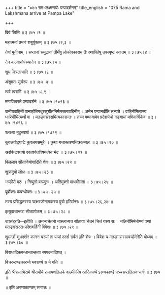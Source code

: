 +++
title = "०७५ राम-लक्ष्मणयोः पम्पादर्शनम्"
title_english = "075 Rama and Lakshmana arrive at Pampa Lake"

+++


दिवं त्विति  ॥  ३।७५।१  ॥   

  

महात्मनां प्रभावं शबुर्युक्तम्  ॥  ३।७५।२,३  ॥   

  

तेषां मुनीनाम् । सप्तानां समुद्राणां तीर्थेषु लोकोपकाराय तैः स्थापितेषु
उपस्पृष्टं स्नातम्  ॥  ३।७५।४  ॥   

  

तेन कल्याणोपस्थानेन  ॥  ३।७५।५  ॥   

  

शुभं मित्रलाभादि  ॥  ३।७५।६  ॥   

  

अंशुमतः सूर्यस्य  ॥  ३।७५।७  ॥   

  

त्वरे त्वरामि  ॥  ३।७५।८,९  ॥   

  

ममापित्वरते पम्पादर्शने  ॥  ३।७५।१०१३  ॥   

  

पानीयवाहिनीं पानार्हातिमधुरसुशीतनिर्मलजलवाहिनीम् । अनेन पम्पानदीति
लभ्यते । वाहिनीमित्यस्य धारिणीमित्यर्थो वा । मतङ्गसरसमित्यकारान्तः ।
तच्च पम्पायामेव प्रदेशभेधो गङ्गायां मणिकर्णिकेव  ॥  ३।७५।१४१६  ॥   

  

श्लक्ष्णा मृदुस्पर्शा  ॥  ३।७५।१७१९  ॥   

  

कुवलयोद्घाटैः कुवलयसमूहैः । कुथा गजास्तरणचित्रकम्बलः  ॥  ३।७५।२०  ॥   

  

अरविन्दपद्मयो रक्तश्वेतविषयत्वेन भेदः  ॥  ३।७५।२१  ॥   

  

विललाप सीतावियोगादिति शेषः  ॥  ३।७५।२२  ॥   

  

शुक्रदुमो लोध्रः  ॥  ३।७५।२३  ॥   

  

भण्डीरो वटः । निचुलो वञ्जुलः । अतिमुक्तो माधवीलता  ॥  ३।७५।२४  ॥   

  

पूर्वोक्तः कबन्धोक्तः  ॥  ३।७५।२५  ॥   

  

तस्य प्रसिद्धतरस्य ऋक्षरजोनामकस्य पुत्रो हरिर्वानरः  ॥  ३।७५।२६,२७  ॥   

  

इत्युवाचान्तरा सीताशोकम्  ॥  ३।७५।२८  ॥   

  

उपसंहरति--इतीति । अनन्यचेतनो नास्त्यन्यत्र सीतायाः चेतनं चित्तं यस्य सः
। नलिनीभिर्मनोग्मां पम्पां मतङ्गसरसः प्रदेशवर्तिनीं विवेशः  ॥  ३।७५।२९
 ॥   

  

शुभदर्शं शुभदर्शनं काननं यस्यां तां पम्पां ददर्श सर्वत इति शेषः । विवेश
च मतङ्गसरसावच्छेदेनेति बोध्यम्  ॥  ३।७५।३०  ॥   

  

विराधादिकबन्धान्तान्हत्वा स्पपदमादिशत् ।  

विचरन्दण्डकारण्ये भवराण्ये स मे गतिः  ॥   

इति श्रीरामाभिरामे श्रीरामीये रामायणतिलके वाल्मीकीय आदिकाव्ये
ऽरण्यकाण्डे पञ्चसप्ततितमः सर्गः  ॥  ३।७५  ॥   

  

 ॥  इति अरण्यकाण्डम् समाप्तः  ॥   


